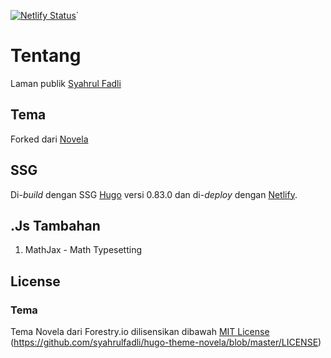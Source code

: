 [![Netlify Status](https://api.netlify.com/api/v1/badges/3eb5c4a3-3538-4f32-b06c-49fe6f65abc5/deploy-status)](https://app.netlify.com/sites/syahrulfadli/deploys)`
# Tentang
Laman publik [Syahrul Fadli](//syahrulfadli.netlify.app)

## Tema

Forked dari [Novela](https://github.com/forestryio/hugo-theme-novela)

## SSG

Di-*build* dengan SSG [Hugo](//gohugo.io) versi 0.83.0 dan di-*deploy* dengan [Netlify](//netlify.com).

## .Js Tambahan

1. MathJax - Math Typesetting

## License

### Tema

Tema Novela dari Forestry.io dilisensikan dibawah [MIT License](https://choosealicense.com/licenses/mit/) (https://github.com/syahrulfadli/hugo-theme-novela/blob/master/LICENSE)

